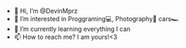 - 👋 Hi, I’m @DevinMprz
- 👀 I’m interested in Proggraming💻,
                          Photography📸 
                            cars🏎️
- 🌱 I’m currently learning everything I can
- 📫 How to reach me? I am yours!<3 

<!---
DevinMprz/DevinMprz is a ✨ special ✨ repository because its `README.md` (this file) appears on your GitHub profile.
You can click the Preview link to take a look at your changes.
--->
